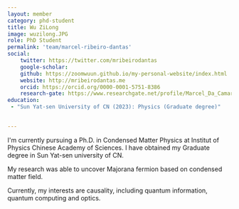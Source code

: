 ```yaml
---
layout: member
category: phd-student
title: Wu ZiLong
image: wuzilong.JPG
role: PhD Student
permalink: 'team/marcel-ribeiro-dantas'
social:
    twitter: https://twitter.com/mribeirodantas
    google-scholar:
    github: https://zoomwuun.github.io/my-personal-website/index.html
    website: http://mribeirodantas.me
    orcid: https://orcid.org/0000-0001-5751-8386
    research-gate: https://www.researchgate.net/profile/Marcel_Da_Camara_Ribeiro-Dantas
education:
 - "Sun Yat-sen University of CN (2023): Physics (Graduate degree)"
 

---
```


I'm currently pursuing a Ph.D. in Condensed Matter Physics at Institut of Physics Chinese Academy of Sciences. I have obtained my Graduate degree in Sun Yat-sen university of CN.

My research was able to uncover Majorana fermion based on condensed matter field.

Currently, my interests are causality, including quantum information, quantum computing and optics.
